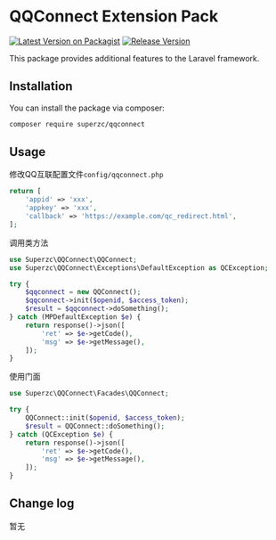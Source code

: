 # QQConnect Extension Pack

[![Latest Version on Packagist](https://img.shields.io/packagist/v/superzc/qqconnect.svg?style=flat-square)](https://packagist.org/packages/superzc/qqconnect)
[![Release Version](https://img.shields.io/badge/release-1.0.0-red.svg)](https://github.com/supermanzcj/qqconnect/releases)

This package provides additional features to the Laravel framework.


## Installation

You can install the package via composer:

```bash
composer require superzc/qqconnect
```

## Usage

修改QQ互联配置文件`config/qqconnect.php`
```php
return [
    'appid' => 'xxx',
    'appkey' => 'xxx',
    'callback' => 'https://example.com/qc_redirect.html',
];
```

调用类方法
```php
use Superzc\QQConnect\QQConnect;
use Superzc\QQConnect\Exceptions\DefaultException as QCException;

try {
    $qqconnect = new QQConnect();
    $qqconnect->init($openid, $access_token);
    $result = $qqconnect->doSomething();
} catch (MPDefaultException $e) {
    return response()->json([
        'ret' => $e->getCode(),
        'msg' => $e->getMessage(),
    ]);
}
```

使用门面
```php
use Superzc\QQConnect\Facades\QQConnect;

try {
    QQConnect::init($openid, $access_token);
    $result = QQConnect::doSomething();
} catch (QCException $e) {
    return response()->json([
        'ret' => $e->getCode(),
        'msg' => $e->getMessage(),
    ]);
}
```

## Change log
暂无